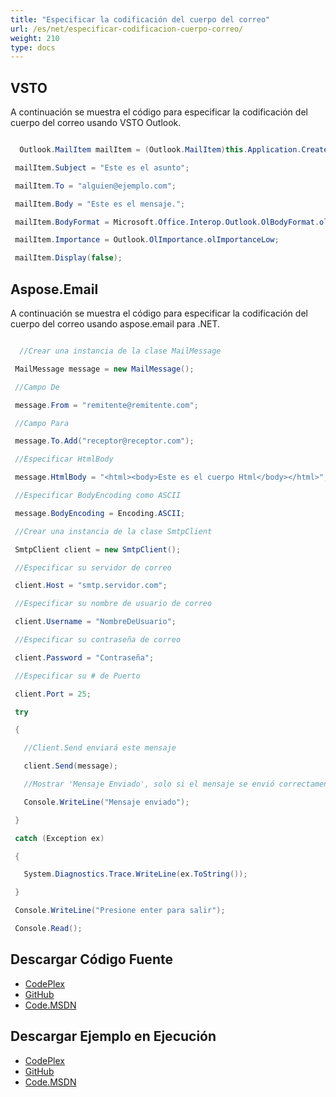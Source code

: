 ```yaml
---
title: "Especificar la codificación del cuerpo del correo"
url: /es/net/especificar-codificacion-cuerpo-correo/
weight: 210
type: docs
---
```



## **VSTO**
A continuación se muestra el código para especificar la codificación del cuerpo del correo usando VSTO Outlook.

``` cs

  Outlook.MailItem mailItem = (Outlook.MailItem)this.Application.CreateItem(Outlook.OlItemType.olMailItem);

 mailItem.Subject = "Este es el asunto";

 mailItem.To = "alguien@ejemplo.com";

 mailItem.Body = "Este es el mensaje.";

 mailItem.BodyFormat = Microsoft.Office.Interop.Outlook.OlBodyFormat.olFormatRichText;

 mailItem.Importance = Outlook.OlImportance.olImportanceLow;

 mailItem.Display(false);


```
## **Aspose.Email**
A continuación se muestra el código para especificar la codificación del cuerpo del correo usando aspose.email para .NET.

``` cs

  //Crear una instancia de la clase MailMessage

 MailMessage message = new MailMessage();

 //Campo De

 message.From = "remitente@remitente.com";

 //Campo Para

 message.To.Add("receptor@receptor.com");

 //Especificar HtmlBody

 message.HtmlBody = "<html><body>Este es el cuerpo Html</body></html>";

 //Especificar BodyEncoding como ASCII

 message.BodyEncoding = Encoding.ASCII;

 //Crear una instancia de la clase SmtpClient

 SmtpClient client = new SmtpClient();

 //Especificar su servidor de correo

 client.Host = "smtp.servidor.com";

 //Especificar su nombre de usuario de correo

 client.Username = "NombreDeUsuario";

 //Especificar su contraseña de correo

 client.Password = "Contraseña";

 //Especificar su # de Puerto

 client.Port = 25;

 try

 {

   //Client.Send enviará este mensaje

   client.Send(message);

   //Mostrar 'Mensaje Enviado', solo si el mensaje se envió correctamente

   Console.WriteLine("Mensaje enviado");

 }

 catch (Exception ex)

 {

   System.Diagnostics.Trace.WriteLine(ex.ToString());

 }

 Console.WriteLine("Presione enter para salir");

 Console.Read();


```
## **Descargar Código Fuente**
- [CodePlex](https://asposeemailvsto.codeplex.com/SourceControl/latest#Code)
- [GitHub](https://github.com/aspose-email/Aspose.Email-for-.NET/tree/master/Plugins/Aspose.Email%20Vs%20VSTO%20Outlook/Code%20Comparison%20of%20Common%20Features/Specify%20Mail%20Body%20Encoding)
- [Code.MSDN](https://code.msdn.microsoft.com/Code-Comparison-of-common-4e0f39b8/view/SourceCode#content)
## **Descargar Ejemplo en Ejecución**
- [CodePlex](https://asposeemailvsto.codeplex.com/releases/view/620910)
- [GitHub](https://github.com/aspose-email/Aspose.Email-for-.NET/releases/tag/AsposeEmailVsVSTOv1.2)
- [Code.MSDN](https://code.msdn.microsoft.com/Code-Comparison-of-common-4e0f39b8)